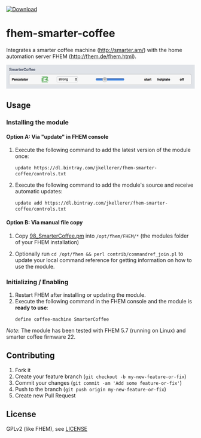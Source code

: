 [![Download](https://api.bintray.com/packages/jkellerer/fhem-smarter-coffee/fhem/images/download.svg) ](https://bintray.com/jkellerer/fhem-smarter-coffee/fhem/_latestVersion)

fhem-smarter-coffee
===================

Integrates a smarter coffee machine (http://smarter.am/) with the home automation server FHEM (http://fhem.de/fhem.html).

<img src="https://raw.githubusercontent.com/jkellerer/fhem-smarter-coffee/master/screenshot.png" width="794">

Usage
-----

### Installing the module

#### Option A: Via "update" in FHEM console

1. Execute the following command to add the latest version of the module once:
   ~~~
   update https://dl.bintray.com/jkellerer/fhem-smarter-coffee/controls.txt
   ~~~
2. Execute the following command to add the module's source and receive automatic updates:
   ~~~
   update add https://dl.bintray.com/jkellerer/fhem-smarter-coffee/controls.txt
   ~~~

#### Option B: Via manual file copy

1. Copy [98_SmarterCoffee.pm](fhem/FHEM/98_SmarterCoffee.pm)
   into `/opt/fhem/FHEM/*` (the modules folder of your FHEM installation)

2. Optionally run `cd /opt/fhem && perl contrib/commandref_join.pl` to update your local command reference for getting information on how to use the module.

### Initializing / Enabling

1. Restart FHEM after installing or updating the module.
3. Execute the following command in the FHEM console and the module is **ready to use**:
   ~~~
   define coffee-machine SmarterCoffee
   ~~~

_Note_: The module has been tested with FHEM 5.7 (running on Linux) and smarter coffee firmware 22.

Contributing
------------

1. Fork it
2. Create your feature branch (`git checkout -b my-new-feature-or-fix`)
3. Commit your changes (`git commit -am 'Add some feature-or-fix'`)
4. Push to the branch (`git push origin my-new-feature-or-fix`)
5. Create new Pull Request

License
-------

GPLv2 (like FHEM), see [LICENSE](LICENSE)
